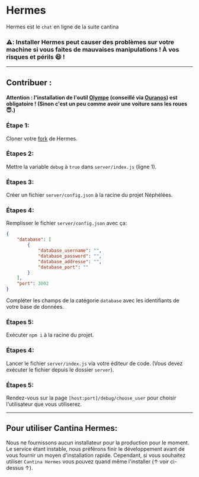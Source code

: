 # Hermes

Hermes est le `chat` en ligne de la suite cantina

### ⚠️: Installer Hermes peut causer des problèmes sur votre machine si vous faites de mauvaises manipulations ! À vos risques et périls 😆 !

***

## Contribuer :

#### Attention : l'installation de l'outil [Olympe](https://github.com/Cantina-Org/Olympe) (conseillé via [Ouranos](https://github.com/Cantina-Org/Ouranos)) est obligatoire ! (Sinon c'est un peu comme avoir une voiture sans les roues 😇.)

### Étape 1:
Cloner votre [fork](https://github.com/Matyu9/Hermes/fork) de Hermes.

### Étapes 2:
Mettre la variable `debug` à `true` dans `server/index.js` (ligne 1).

### Étapes 3:
Créer un fichier `server/config.json` à la racine du projet Néphélées.

### Étapes 4:
Remplisser le fichier `server/config.json` avec ça:
```json
{
    "database": [
        {
            "database_username": "",
            "database_password": "",
            "database_addresse": "",
            "database_port": ""
        }
    ],
    "port": 3002
}
``` 
Compléter les champs de la catégorie `database` avec les identifiants de votre base de données.

### Étapes 5:
Exécuter `npm i` à la racine du projet.

### Étapes 4:
Lancer le fichier `server/index.js` via votre éditeur de code. (Vous devez exécuter le fichier depuis le dossier `server`).

### Étapes 5:
Rendez-vous sur la page `[host:port]/debug/choose_user` pour choisir l'utilisateur que vous utiliserez.

*** 

## Pour utiliser Cantina Hermes:

Nous ne fournissons aucun installateur pour la production pour le moment. Le service étant instable, nous préférons finir le développement avant de vous fournir un moyen d'installation rapide.
Cependant, si vous souhaitez utiliser `Cantina Hermes` vous pouvez quand même l'installer (↑ voir ci-dessus ↑).
